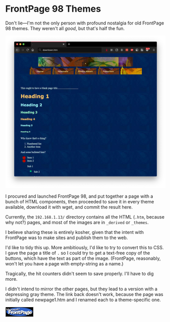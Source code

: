# FrontPage 98 Themes

Don't lie&mdash;I'm not the only person with profound nostalgia for old FrontPage 98 themes. They weren't all _good_, but that's half the fun.

![Downtown theme](https://raw.githubusercontent.com/n1zyy/FrontPage/main/_doc/downtown.png)

I procured and launched FrontPage 98, and put together a page with a bunch of HTML components, then proceeded to save it in every theme available, download it with wget, and commit the result here.

Currently, the `192.168.1.13/` directory contains all the HTML (`.htm`, because why not?) pages, and most of the images are in `_derived` or `_themes`.

I believe sharing these is entirely kosher, given that the intent with FrontPage was to make sites and publish them to the web.

I'd like to tidy this up. More ambitiously, I'd like to try to convert this to CSS. I gave the page a title of `.` so I could try to get a text-free copy of the buttons, which have the text as part of the image. (FrontPage, reasonably, won't let you have a page with empty-string as a name.)

Tragically, the hit counters didn't seem to save properly. I'll have to dig more.

I didn't intend to mirror the other pages, but they lead to a version with a depressing gray theme. The link back doesn't work, because the page was initially called newpage1.htm and I renamed each to a theme-specific one.

![FrontPage logo](https://raw.githubusercontent.com/n1zyy/FrontPage/main/192.168.1.13/images/frontpag.gif)
